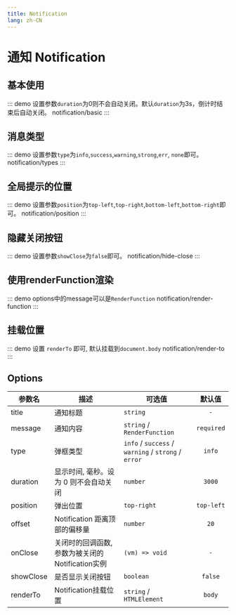 ```yaml
---
title: Notification
lang: zh-CN
---
```


# 通知 Notification

## 基本使用
::: demo 设置参数`duration`为0则不会自动关闭。默认`duration`为3s，倒计时结束后自动关闭。
notification/basic
:::

## 消息类型
::: demo 设置参数`type`为`info`,`success`,`warning`,`strong`,`err`, `none`即可。
notification/types
:::

## 全局提示的位置
::: demo 设置参数`position`为`top-left`,`top-right`,`bottom-left`,`bottom-right`即可。
notification/position
:::

## 隐藏关闭按钮
::: demo 设置参数`showClose`为`false`即可。
notification/hide-close
:::

## 使用renderFunction渲染
::: demo options中的message可以是`RenderFunction`
notification/render-function
:::

## 挂载位置
::: demo 设置 `renderTo` 即可, 默认挂载到`document.body`
notification/render-to
:::

## Options
|参数名|描述|可选值|默认值|
|---|---|---|:---:|
|title|通知标题|`string` |`-`|
|message|通知内容|`string` / `RenderFunction` |`required`|
|type|弹框类型|`info` / `success` / `warning` / `strong` / `error` |`info`|
|duration|显示时间, 毫秒。设为 0 则不会自动关闭|`number`|`3000`|
|position|弹出位置|`top-right` | `top-left` | `bottom-right` |`bottom-left`|`top-right`|
|offset|Notification 距离顶部的偏移量|`number`|`20`|
|onClose|关闭时的回调函数, 参数为被关闭的 Notification实例|`(vm) => void`|`-`|
|showClose|是否显示关闭按钮|`boolean`|`false`|
|renderTo|Notification挂载位置|`string` / `HTMLElement`|`body`|









